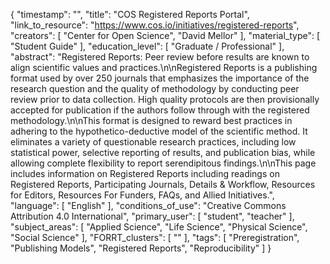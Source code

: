 {
    "timestamp": "",
    "title": "COS Registered Reports Portal",
    "link_to_resource": "https://www.cos.io/initiatives/registered-reports",
    "creators": [
        "Center for Open Science",
        "David Mellor"
    ],
    "material_type": [
        "Student Guide"
    ],
    "education_level": [
        "Graduate / Professional"
    ],
    "abstract": "Registered Reports: Peer review before results are known to align scientific values and practices.\n\nRegistered Reports is a publishing format used by over 250 journals that emphasizes the importance of the research question and the quality of methodology by conducting peer review prior to data collection. High quality protocols are then provisionally accepted for publication if the authors follow through with the registered methodology.\n\nThis format is designed to reward best practices in adhering to the hypothetico-deductive model of the scientific method. It eliminates a variety of questionable research practices, including low statistical power, selective reporting of results, and publication bias, while allowing complete flexibility to report serendipitous findings.\n\nThis page includes information on Registered Reports including readings on Registered Reports, Participating Journals, Details & Workflow, Resources for Editors, Resources For Funders, FAQs, and Allied Initiatives.",
    "language": [
        "English"
    ],
    "conditions_of_use": "Creative Commons Attribution 4.0 International",
    "primary_user": [
        "student",
        "teacher"
    ],
    "subject_areas": [
        "Applied Science",
        "Life Science",
        "Physical Science",
        "Social Science"
    ],
    "FORRT_clusters": [
        ""
    ],
    "tags": [
        "Preregistration",
        "Publishing Models",
        "Registered Reports",
        "Reproducibility"
    ]
}